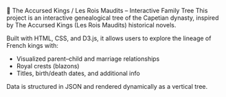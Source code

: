🏰 The Accursed Kings / Les Rois Maudits – Interactive Family Tree
This project is an interactive genealogical tree of the Capetian dynasty, inspired by The Accursed Kings (Les Rois Maudits) historical novels.

Built with HTML, CSS, and D3.js, it allows users to explore the lineage of French kings with:

- Visualized parent–child and marriage relationships
- Royal crests (blazons)
- Titles, birth/death dates, and additional info

Data is structured in JSON and rendered dynamically as a vertical tree.


